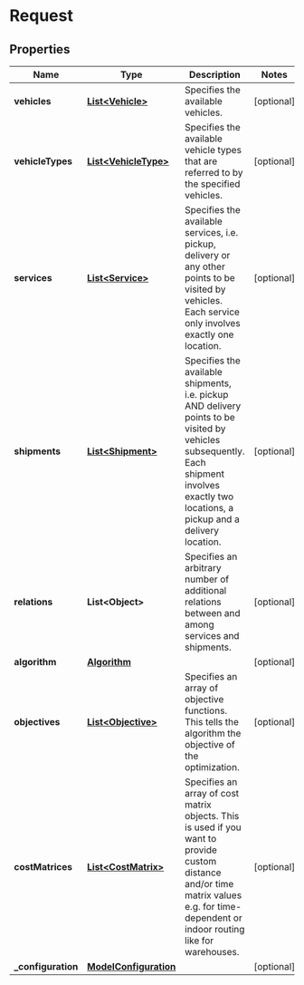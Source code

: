 # Request

## Properties
Name | Type | Description | Notes
------------ | ------------- | ------------- | -------------
**vehicles** | [**List&lt;Vehicle&gt;**](Vehicle.md) | Specifies the available vehicles. |  [optional]
**vehicleTypes** | [**List&lt;VehicleType&gt;**](VehicleType.md) | Specifies the available vehicle types that are referred to by the specified vehicles. |  [optional]
**services** | [**List&lt;Service&gt;**](Service.md) | Specifies the available services, i.e. pickup, delivery or any other points to be visited by vehicles. Each service only involves exactly one location. |  [optional]
**shipments** | [**List&lt;Shipment&gt;**](Shipment.md) | Specifies the available shipments, i.e. pickup AND delivery points to be visited by vehicles subsequently. Each shipment involves exactly two locations, a pickup and a delivery location. |  [optional]
**relations** | **List&lt;Object&gt;** | Specifies an arbitrary number of additional relations between and among services and shipments. |  [optional]
**algorithm** | [**Algorithm**](Algorithm.md) |  |  [optional]
**objectives** | [**List&lt;Objective&gt;**](Objective.md) | Specifies an array of objective functions. This tells the algorithm the objective of the optimization. |  [optional]
**costMatrices** | [**List&lt;CostMatrix&gt;**](CostMatrix.md) | Specifies an array of cost matrix objects. This is used if you want to provide custom distance and/or time matrix values e.g. for time-dependent or indoor routing like for warehouses. |  [optional]
**_configuration** | [**ModelConfiguration**](ModelConfiguration.md) |  |  [optional]
